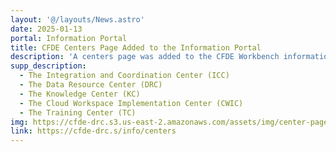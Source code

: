 ```yaml
---
layout: '@/layouts/News.astro'
date: 2025-01-13
portal: Information Portal
title: CFDE Centers Page Added to the Information Portal
description: 'A centers page was added to the CFDE Workbench information portal. The page introduces the five CFDE centers:'
supp_description:
  - The Integration and Coordination Center (ICC)
  - The Data Resource Center (DRC)
  - The Knowledge Center (KC)
  - The Cloud Workspace Implementation Center (CWIC)
  - The Training Center (TC)
img: https://cfde-drc.s3.us-east-2.amazonaws.com/assets/img/center-page.png
link: https://cfde-drc.s/info/centers
---
```

